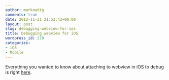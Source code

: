 ```yaml
---
author: marknadig
comments: true
date: 2012-11-21 21:53:42+00:00
layout: post
slug: debugging-webview-for-ios
title: Debugging webview for iOS
wordpress_id: 279
categories:
- iOS
- Mobile
---
```


Everything you wanted to know about attaching to webview in iOS to debug is right [here](http://developer.apple.com/library/ios/#documentation/AppleApplications/Reference/SafariWebContent/DebuggingSafarioniPhoneContent/DebuggingSafarioniPhoneContent.html).
